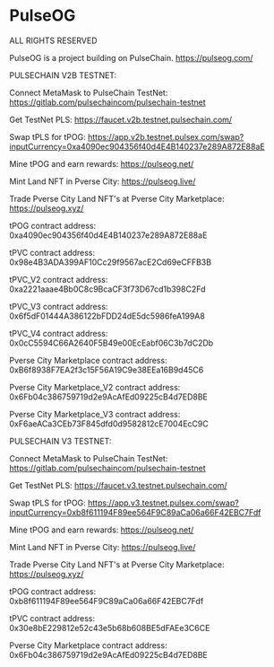 # PulseOG
ALL RIGHTS RESERVED

PulseOG is a project building on PulseChain. https://pulseog.com/




PULSECHAIN V2B TESTNET:


Connect MetaMask to PulseChain TestNet: https://gitlab.com/pulsechaincom/pulsechain-testnet


Get TestNet PLS: https://faucet.v2b.testnet.pulsechain.com/


Swap tPLS for tPOG: https://app.v2b.testnet.pulsex.com/swap?inputCurrency=0xa4090ec904356f40d4E4B140237e289A872E88aE


Mine tPOG and earn rewards: https://pulseog.net/ 


Mint Land NFT in Pverse City: https://pulseog.live/ 


Trade Pverse City Land NFT's at Pverse City Marketplace: https://pulseog.xyz/ 


tPOG contract address: 0xa4090ec904356f40d4E4B140237e289A872E88aE


tPVC contract address: 0x98e4B3ADA399AF10Cc29f9567acE2Cd69eCFFB3B


tPVC_V2 contract address: 0xa2221aaae4Bb0C8c9BcaCF3f73D67cd1b398C2Fd


tPVC_V3 contract address: 0x6f5dF01444A386122bFDD24dE5dc5986feA199A8


tPVC_V4 contract address: 0x0cC5594C66A2640F5B49e00EcEabf06C3b7dC2Db


Pverse City Marketplace contract address: 0xB6f8938F7EA2f3c15F56A19C9e38EEa16B9d45C6


Pverse City Marketplace_V2 contract address: 0x6Fb04c386759719d2e9AcAfEd09225cB4d7ED8BE


Pverse City Marketplace_V3 contract address: 0xF6aeACa3CEb73F845dfd0d9582812cE7004EcC9C


PULSECHAIN V3 TESTNET:


Connect MetaMask to PulseChain TestNet: https://gitlab.com/pulsechaincom/pulsechain-testnet


Get TestNet PLS: https://faucet.v3.testnet.pulsechain.com/


Swap tPLS for tPOG: https://app.v3.testnet.pulsex.com/swap?inputCurrency=0xb8f611194F89ee564F9C89aCa06a66F42EBC7Fdf


Mine tPOG and earn rewards: https://pulseog.net/ 


Mint Land NFT in Pverse City: https://pulseog.live/ 


Trade Pverse City Land NFT's at Pverse City Marketplace: https://pulseog.xyz/ 


tPOG contract address: 0xb8f611194F89ee564F9C89aCa06a66F42EBC7Fdf


tPVC contract address: 0x30e8bE229812e52c43e5b68b608BE5dFAEe3C6CE


Pverse City Marketplace contract address: 0x6Fb04c386759719d2e9AcAfEd09225cB4d7ED8BE
